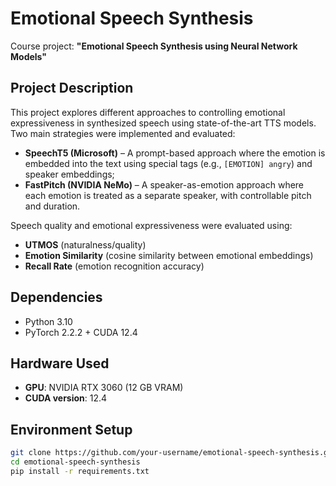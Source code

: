# Emotional Speech Synthesis

Course project: **"Emotional Speech Synthesis using Neural Network Models"**


## Project Description

This project explores different approaches to controlling emotional expressiveness in synthesized speech using state-of-the-art TTS models. Two main strategies were implemented and evaluated:

- **SpeechT5 (Microsoft)** – A prompt-based approach where the emotion is embedded into the text using special tags (e.g., `[EMOTION] angry`) and speaker embeddings;
- **FastPitch (NVIDIA NeMo)** – A speaker-as-emotion approach where each emotion is treated as a separate speaker, with controllable pitch and duration.

Speech quality and emotional expressiveness were evaluated using:
- **UTMOS** (naturalness/quality)
- **Emotion Similarity** (cosine similarity between emotional embeddings)
- **Recall Rate** (emotion recognition accuracy)

##  Dependencies
- Python 3.10  
- PyTorch 2.2.2 + CUDA 12.4 

## Hardware Used
- **GPU**: NVIDIA RTX 3060 (12 GB VRAM)  
- **CUDA version**: 12.4  

## Environment Setup

```bash
git clone https://github.com/your-username/emotional-speech-synthesis.git
cd emotional-speech-synthesis
pip install -r requirements.txt